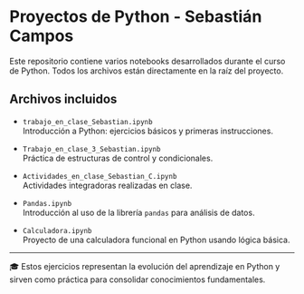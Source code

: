 # Proyectos de Python - Sebastián Campos

Este repositorio contiene varios notebooks desarrollados durante el curso de Python. Todos los archivos están directamente en la raíz del proyecto.

## Archivos incluidos

- `trabajo_en_clase_Sebastian.ipynb`  
  Introducción a Python: ejercicios básicos y primeras instrucciones.

- `Trabajo_en_clase_3_Sebastian.ipynb`  
  Práctica de estructuras de control y condicionales.

- `Actividades_en_clase_Sebastian_C.ipynb`  
  Actividades integradoras realizadas en clase.

- `Pandas.ipynb`  
  Introducción al uso de la librería `pandas` para análisis de datos.

- `Calculadora.ipynb`  
  Proyecto de una calculadora funcional en Python usando lógica básica.

---

🎓 Estos ejercicios representan la evolución del aprendizaje en Python y sirven como práctica para consolidar conocimientos fundamentales.


